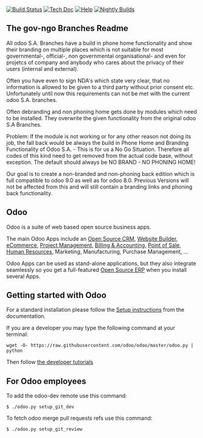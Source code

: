 [![Build Status](http://runbot.odoo.com/runbot/badge/flat/1/master.svg)](http://runbot.odoo.com/runbot)
[![Tech Doc](http://img.shields.io/badge/master-docs-8f8f8f.svg?style=flat)](http://www.odoo.com/documentation/master)
[![Help](http://img.shields.io/badge/master-help-8f8f8f.svg?style=flat)](https://www.odoo.com/forum/help-1)
[![Nightly Builds](http://img.shields.io/badge/master-nightly-8f8f8f.svg?style=flat)](http://nightly.odoo.com/)

The gov-ngo Branches Readme
-------------------------

All odoo S.A. Branches have a build in phone home functionality and show their branding on multiple places which is not suitable for most governmental-, official-, non governmental organisational- and even for projetcs of company and anybody who cares about the privacy of their users (internal and external).

Often you have even to sign NDA's which state very clear, that no information is allowed to be given to a third party without prior consent etc. Unfortunately until now this requirements can not be met with the current odoo S.A. branches.

Often debranding and non phoning home gets done by modules which need to be installed. They overwrite the given functionality from the original odoo S.A Branches.

Problem: 
If the module is not working or for any other reason not doing its job, the fall back would be always the build in Phone Home and Branding Functionality of Odoo S.A. - This is for us a No Go Situation. Therefore all codes of this kind need to get removed from the actual code base, without exception. The default should always be NO BRAND - NO PHONING HOME!

Our goal is to create a non-branded and non-phoning back edition which is full compatible to odoo 9.0 as well as for odoo 8.0. Previous Versions will not be affected from this and will still contain a branding links and phoning back functionality.

Odoo
----

Odoo is a suite of web based open source business apps.

The main Odoo Apps include an <a href="https://www.odoo.com/page/crm">Open Source CRM</a>, <a href="https://www.odoo.com/page/website-builder">Website Builder</a>, <a href="https://www.odoo.com/page/e-commerce">eCommerce</a>, <a href="https://www.odoo.com/page/project-management">Project Management</a>, <a href="https://www.odoo.com/page/accounting">Billing &amp; Accounting</a>, <a href="https://www.odoo.com/page/point-of-sale">Point of Sale</a>, <a href="https://www.odoo.com/page/employees">Human Resources</a>, Marketing, Manufacturing, Purchase Management, ...  

Odoo Apps can be used as stand-alone applications, but they also integrate seamlessly so you get
a full-featured <a href="https://www.odoo.com">Open Source ERP</a> when you install several Apps.


Getting started with Odoo
-------------------------
For a standard installation please follow the <a href="https://www.odoo.com/documentation/8.0/setup/install.html">Setup instructions</a>
from the documentation.

If you are a developer you may type the following command at your terminal:

    wget -O- https://raw.githubusercontent.com/odoo/odoo/master/odoo.py | python

Then follow <a href="https://www.odoo.com/documentation/8.0/tutorials.html">the developer tutorials</a>


For Odoo employees
------------------

To add the odoo-dev remote use this command:

    $ ./odoo.py setup_git_dev

To fetch odoo merge pull requests refs use this command:

    $ ./odoo.py setup_git_review

